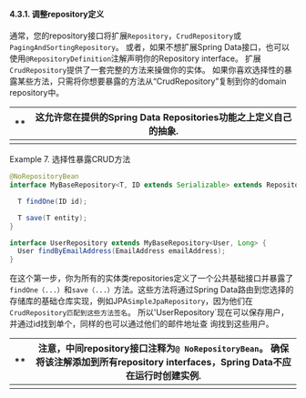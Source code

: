 #### 4.3.1. 调整repository定义

通常，您的repository接口将扩展`Repository`，`CrudRepository`或`PagingAndSortingRepository`。 或者，如果不想扩展Spring Data接口，也可以使用`@RepositoryDefinition`注解声明你的Repository interface。 扩展`CrudRepository`提供了一套完整的方法来操做你的实体。 如果你喜欢选择性的暴露某些方法，只需将你想要暴露的方法从“CrudRepository”复制到你的domain repository中。

| **   | 这允许您在提供的Spring Data Repositories功能之上定义自己的抽象. |
| ---- | ---------------------------------------- |
|      |                                          |

Example 7. 选择性暴露CRUD方法

```java
@NoRepositoryBean
interface MyBaseRepository<T, ID extends Serializable> extends Repository<T, ID> {

  T findOne(ID id);

  T save(T entity);
}

interface UserRepository extends MyBaseRepository<User, Long> {
  User findByEmailAddress(EmailAddress emailAddress);
}
```
在这个第一步，你为所有的实体类repositories定义了一个公共基础接口并暴露了`findOne（...）`和`save（...）`方法。这些方法将通过Spring Data路由到您选择的存储库的基础仓库实现，例如JPA`SimpleJpaRepository`，因为他们在`CrudRepository匹配到这些方法签名`。 所以'UserRepository`现在可以保存用户，并通过id找到单个，同样的也可以通过他们的邮件地址查
询找到这些用户。

| **   | 注意，中间repository接口注释为`@ NoRepositoryBean`。 确保将该注解添加到所有repository interfaces，Spring Data不应在运行时创建实例. |
| ---- | ---------------------------------------- |
|      |                                          |